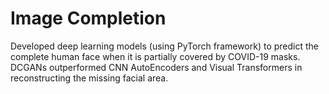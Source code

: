 # Image Completion  
Developed deep learning models (using PyTorch framework) to predict the complete human face when it is partially covered by COVID-19 masks.  
DCGANs outperformed CNN AutoEncoders and Visual Transformers in reconstructing the missing facial area.  
  
